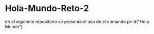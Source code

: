 # Hola-Mundo-Reto-2
en el siguiente repositorio se presenta el uso de el comando print("Hola Mundo").
